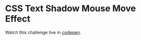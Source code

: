 # CSS Text Shadow Mouse Move Effect
Watch this challenge live in [codepen](https://codepen.io/pouyio/full/mwweaq/).
